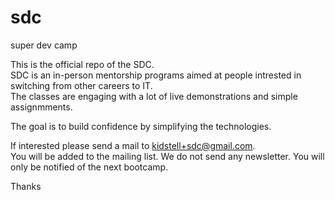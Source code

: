 # sdc
super dev camp

This is the official repo of the SDC.  
SDC is an in-person mentorship programs aimed at people intrested in switching from other careers to IT.  
The classes are engaging with a lot of live demonstrations and simple assignmments.  
  
The goal is to build confidence by simplifying the technologies.

If interested please send a mail to kidstell+sdc@gmail.com.  
You will be added to the mailing list. We do not send any newsletter. You will only be notified of the next bootcamp.  

  
Thanks

